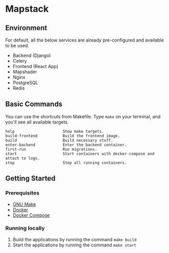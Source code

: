 # Mapstack

## Environment

For default, all the below services are already pre-configured and available to be used.

- Backend (Django)
- Celery
- Frontend (React App)
- Mapshader
- Nginx
- PostgreSQL
- Redis

## Basic Commands

You can use the shortcuts from Makefile. Type ``make`` on your terminal, and you'll see all available targets.

```
help                     Show make targets.
build-frontend           Build the frontend image.
build                    Build necessary stuff.
enter-backend            Enter the backend container.
first-run                Run migrations.
start                    Start containers with docker-compose and attach to logs.
stop                     Stop all running containers.
```

## Getting Started

### Prerequisites

- [GNU Make](https://www.gnu.org/software/make/)
- [Docker](https://docs.docker.com/engine/install/)
- [Docker Compose](https://docs.docker.com/compose/install/)

### Running locally

1. Build the applications by running the command ```make build```
2. Start the applications by running the command ```make start```
